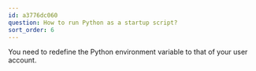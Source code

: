 ```yaml
---
id: a3776dc060
question: How to run Python as a startup script?
sort_order: 6
---
```


You need to redefine the Python environment variable to that of your user account.
